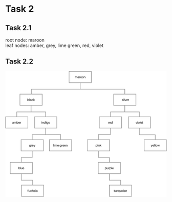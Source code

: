# Task 2
## Task 2.1
root node: maroon  
leaf nodes: amber, grey, lime green, red, violet

## Task 2.2
![task 2.2 binary tree](Binary%20tree%20task%202.png)
